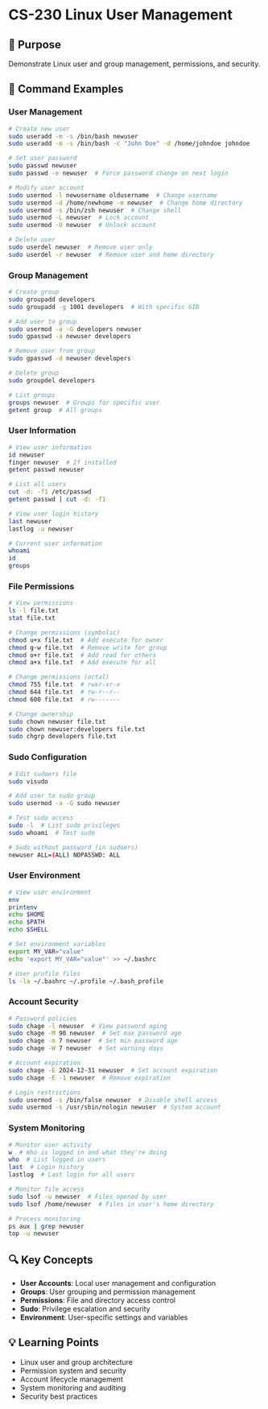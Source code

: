 # CS-230 Linux User Management

## 🎯 Purpose
Demonstrate Linux user and group management, permissions, and security.

## 📝 Command Examples

### User Management
```bash
# Create new user
sudo useradd -m -s /bin/bash newuser
sudo useradd -m -s /bin/bash -c "John Doe" -d /home/johndoe johndoe

# Set user password
sudo passwd newuser
sudo passwd -e newuser  # Force password change on next login

# Modify user account
sudo usermod -l newusername oldusername  # Change username
sudo usermod -d /home/newhome -m newuser  # Change home directory
sudo usermod -s /bin/zsh newuser  # Change shell
sudo usermod -L newuser  # Lock account
sudo usermod -U newuser  # Unlock account

# Delete user
sudo userdel newuser  # Remove user only
sudo userdel -r newuser  # Remove user and home directory
```

### Group Management
```bash
# Create group
sudo groupadd developers
sudo groupadd -g 1001 developers  # With specific GID

# Add user to group
sudo usermod -a -G developers newuser
sudo gpasswd -a newuser developers

# Remove user from group
sudo gpasswd -d newuser developers

# Delete group
sudo groupdel developers

# List groups
groups newuser  # Groups for specific user
getent group  # All groups
```

### User Information
```bash
# View user information
id newuser
finger newuser  # If installed
getent passwd newuser

# List all users
cut -d: -f1 /etc/passwd
getent passwd | cut -d: -f1

# View user login history
last newuser
lastlog -u newuser

# Current user information
whoami
id
groups
```

### File Permissions
```bash
# View permissions
ls -l file.txt
stat file.txt

# Change permissions (symbolic)
chmod u+x file.txt  # Add execute for owner
chmod g-w file.txt  # Remove write for group
chmod o+r file.txt  # Add read for others
chmod a+x file.txt  # Add execute for all

# Change permissions (octal)
chmod 755 file.txt  # rwxr-xr-x
chmod 644 file.txt  # rw-r--r--
chmod 600 file.txt  # rw-------

# Change ownership
sudo chown newuser file.txt
sudo chown newuser:developers file.txt
sudo chgrp developers file.txt
```

### Sudo Configuration
```bash
# Edit sudoers file
sudo visudo

# Add user to sudo group
sudo usermod -a -G sudo newuser

# Test sudo access
sudo -l  # List sudo privileges
sudo whoami  # Test sudo

# Sudo without password (in sudoers)
newuser ALL=(ALL) NOPASSWD: ALL
```

### User Environment
```bash
# View user environment
env
printenv
echo $HOME
echo $PATH
echo $SHELL

# Set environment variables
export MY_VAR="value"
echo 'export MY_VAR="value"' >> ~/.bashrc

# User profile files
ls -la ~/.bashrc ~/.profile ~/.bash_profile
```

### Account Security
```bash
# Password policies
sudo chage -l newuser  # View password aging
sudo chage -M 90 newuser  # Set max password age
sudo chage -m 7 newuser  # Set min password age
sudo chage -W 7 newuser  # Set warning days

# Account expiration
sudo chage -E 2024-12-31 newuser  # Set account expiration
sudo chage -E -1 newuser  # Remove expiration

# Login restrictions
sudo usermod -s /bin/false newuser  # Disable shell access
sudo usermod -s /usr/sbin/nologin newuser  # System account
```

### System Monitoring
```bash
# Monitor user activity
w  # Who is logged in and what they're doing
who  # List logged in users
last  # Login history
lastlog  # Last login for all users

# Monitor file access
sudo lsof -u newuser  # Files opened by user
sudo lsof /home/newuser  # Files in user's home directory

# Process monitoring
ps aux | grep newuser
top -u newuser
```

## 🔍 Key Concepts
- **User Accounts**: Local user management and configuration
- **Groups**: User grouping and permission management
- **Permissions**: File and directory access control
- **Sudo**: Privilege escalation and security
- **Environment**: User-specific settings and variables

## 💡 Learning Points
- Linux user and group architecture
- Permission system and security
- Account lifecycle management
- System monitoring and auditing
- Security best practices
